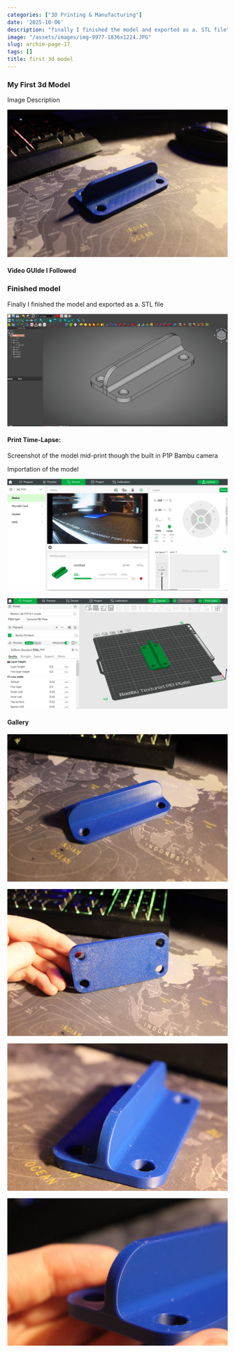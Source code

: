 ```yaml
---
categories: ["3D Printing & Manufacturing"]
date: '2025-10-06'
description: "finally I finished the model and exported as a. STL file"
image: "/assets/images/img-9977-1836x1224.JPG"
slug: archie-page-17
tags: []
title: first 3d model
---
```



### My First 3d Model




Image Description


![My 1st 3D model](/assets/images/img-9977-1836x1224.JPG)




#### Video GUIde I Followed




### Finished model


Finally I finished the model and exported as a. STL file


![Mobirise Website Builder](/assets/images/print-794x403.PNG)




#### Print Time-Lapse:




Screenshot of the model mid-print though the built in P1P Bambu camera


Importation of the model


![Mobirise Website Builder](/assets/images/bambu2-1076x546.JPG)


![Mobirise Website Builder](/assets/images/bambu-1076x537.JPG)




#### Gallery


![Mobirise Website Builder](/assets/images/img-9978-1108x739.JPG)


![Mobirise Website Builder](/assets/images/img-9979-1108x739.JPG)


![Mobirise Website Builder](/assets/images/img-9982-1108x739.JPG)


![Mobirise Website Builder](/assets/images/img-9983-1108x739.JPG)


